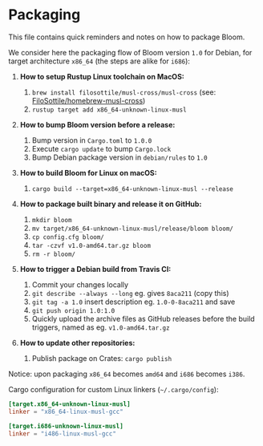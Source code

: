 Packaging
=========

This file contains quick reminders and notes on how to package Bloom.

We consider here the packaging flow of Bloom version `1.0` for Debian, for target architecture `x86_64` (the steps are alike for `i686`):

1. **How to setup Rustup Linux toolchain on MacOS:**
    1. `brew install filosottile/musl-cross/musl-cross` (see: [FiloSottile/homebrew-musl-cross](https://github.com/FiloSottile/homebrew-musl-cross))
    2. `rustup target add x86_64-unknown-linux-musl`

2. **How to bump Bloom version before a release:**
    1. Bump version in `Cargo.toml` to `1.0.0`
    2. Execute `cargo update` to bump `Cargo.lock`
    3. Bump Debian package version in `debian/rules` to `1.0`

3. **How to build Bloom for Linux on macOS:**
    1. `cargo build --target=x86_64-unknown-linux-musl --release`

4. **How to package built binary and release it on GitHub:**
    1. `mkdir bloom`
    2. `mv target/x86_64-unknown-linux-musl/release/bloom bloom/`
    3. `cp config.cfg bloom/`
    4. `tar -czvf v1.0-amd64.tar.gz bloom`
    5. `rm -r bloom/`

5. **How to trigger a Debian build from Travis CI:**
    1. Commit your changes locally
    2. `git describe --always --long` eg. gives `8aca211` (copy this)
    3. `git tag -a 1.0` insert description eg. `1.0-0-8aca211` and save
    4. `git push origin 1.0:1.0`
    5. Quickly upload the archive files as GitHub releases before the build triggers, named as eg. `v1.0-amd64.tar.gz`

6. **How to update other repositories:**
    1. Publish package on Crates: `cargo publish`

Notice: upon packaging `x86_64` becomes `amd64` and `i686` becomes `i386`.

Cargo configuration for custom Linux linkers (`~/.cargo/config`):

```toml
[target.x86_64-unknown-linux-musl]
linker = "x86_64-linux-musl-gcc"

[target.i686-unknown-linux-musl]
linker = "i486-linux-musl-gcc"
```
